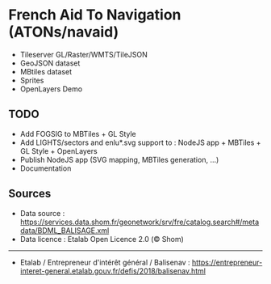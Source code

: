 # French Aid To Navigation (ATONs/navaid)

- Tileserver GL/Raster/WMTS/TileJSON
- GeoJSON dataset
- MBtiles dataset
- Sprites
- OpenLayers Demo

## TODO

- Add FOGSIG to MBTiles + GL Style
- Add LIGHTS/sectors and enlu*.svg support to : NodeJS app + MBTiles + GL Style + OpenLayers
- Publish NodeJS app (SVG mapping, MBTiles generation, ...)
- Documentation

## Sources

- Data source : https://services.data.shom.fr/geonetwork/srv/fre/catalog.search#/metadata/BDML_BALISAGE.xml
- Data licence : Etalab Open Licence 2.0 (© Shom)
---
- Etalab / Entrepreneur d'intérêt général / Balisenav  : https://entrepreneur-interet-general.etalab.gouv.fr/defis/2018/balisenav.html